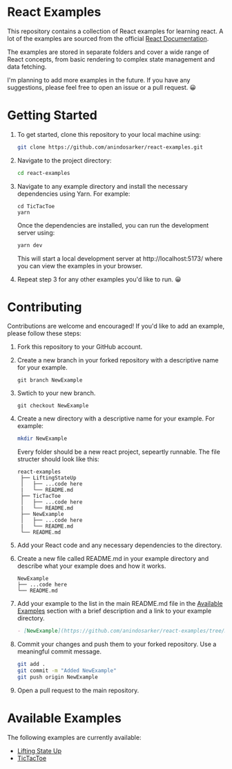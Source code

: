 # React Examples

This repository contains a collection of React examples for learning react. A lot of the examples are sourced from the official [React Documentation](https://www.react.dev). 

The examples are stored in separate folders and cover a wide range of React concepts, from basic rendering to complex state management and data fetching.

I'm planning to add more examples in the future. If you have any suggestions, please feel free to open an issue or a pull request. 😀

# Getting Started

1. To get started, clone this repository to your local machine using:

   ```sh
   git clone https://github.com/anindosarker/react-examples.git
   ```

1. Navigate to the project directory:

   ```sh
   cd react-examples
   ```

1. Navigate to any example directory and install the necessary dependencies using Yarn. For example:

   ```
   cd TicTacToe
   yarn
   ```

   Once the dependencies are installed, you can run the development server using:

   ```sh
   yarn dev
   ```

   This will start a local development server at http://localhost:5173/ where you can view the examples in your browser.

1. Repeat step 3 for any other examples you'd like to run. 😀

# Contributing

Contributions are welcome and encouraged! If you'd like to add an example, please follow these steps:

1. Fork this repository to your GitHub account.
1. Create a new branch in your forked repository with a descriptive name for your example.
   ```
   git branch NewExample
   ```
1. Swtich to your new branch.
   ```
   git checkout NewExample
   ```
1. Create a new directory with a descriptive name for your example. For example:
   ```sh
   mkdir NewExample
   ```
   Every folder should be a new react project, sepeartly runnable. The file structer should look like this:
   ```
   react-examples
    ├── LiftingStateUp
    │   ├── ...code here
    |   └── README.md
    ├── TicTacToe
    │   ├── ...code here
    |   └── README.md
    ├── NewExample
    │   ├── ...code here
    |   └── README.md
    └── README.md
   ```
1. Add your React code and any necessary dependencies to the directory.
1. Create a new file called README.md in your example directory and describe what your example does and how it works.
    ```
    NewExample
    ├── ...code here
    └── README.md
    ```
1. Add your example to the list in the main README.md file in the [Available Examples](https://github.com/anindosarker/react-examples/blob/f46b454c0184342ffbc1648daf31b4f7a86bbbfb/README.md#available-examples) section with a brief description and a link to your example directory.
    ```md
    - [NewExample](https://github.com/anindosarker/react-examples/tree/main/NewExample)
    ```
1. Commit your changes and push them to your forked repository. Use a meaningful commit message.

    ```sh
    git add .
    git commit -m "Added NewExample"
    git push origin NewExample
    ```
1. Open a pull request to the main repository.

# Available Examples

The following examples are currently available:

- [Lifting State Up](https://github.com/anindosarker/react-documentation-examples/tree/main/LiftingStateUp)
- [TicTacToe](https://github.com/anindosarker/react-documentation-examples/tree/main/TickTacToe)
